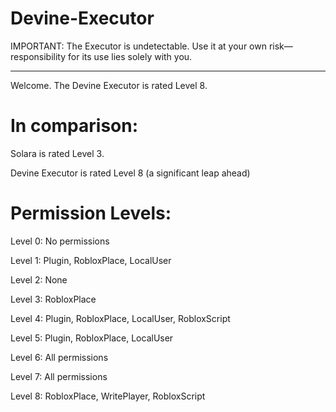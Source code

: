 # Devine-Executor

IMPORTANT:
The Executor is undetectable. Use it at your own risk—responsibility for its use lies solely with you.

------------------------------------------------------------------------------------------------------
Welcome. The Devine Executor is rated Level 8.
# In comparison:

Solara is rated Level 3.

Devine Executor is rated Level 8 (a significant leap ahead)

# Permission Levels:
Level 0: No permissions

Level 1: Plugin, RobloxPlace, LocalUser

Level 2: None

Level 3: RobloxPlace

Level 4: Plugin, RobloxPlace, LocalUser, RobloxScript

Level 5: Plugin, RobloxPlace, LocalUser

Level 6: All permissions

Level 7: All permissions

Level 8: RobloxPlace, WritePlayer, RobloxScript
